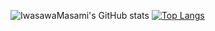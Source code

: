 ![IwasawaMasami's GitHub stats](https://github-readme-stats.vercel.app/api?username=IwasawaMasami&show_icons=true&theme=discord_old_blurple)
[![Top Langs](https://github-readme-stats.vercel.app/api/top-langs/?username=IwasawaMasami)](https://github.com/IwasawaMasami/CloudNative)
